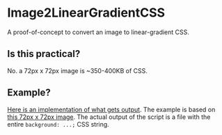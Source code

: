 # Image2LinearGradientCSS
A proof-of-concept to convert an image to linear-gradient CSS.

## Is this practical?
No. a 72px x 72px image is ~350-400KB of CSS.

## Example?
<a href="example/example.html">Here is an implementation of what gets output</a>. The example is based on <a href="example/example.jpg">this 72px x 72px image</a>. The actual output of the script is a file with the entire `background: ...;` CSS string.
